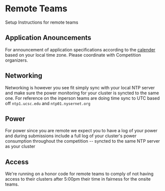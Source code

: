 # Remote Teams
Setup Instructions for remote teams

## Application Anouncements
For announcement of application specifications according to the [calender](./sched.md) based on your local time zone. Please coordinate with Competition organizers.
## Networking
Networking is however you see fit simply sync with your local NTP server and make sure the power monitoring for your cluster is syncted to the same one. For reference on the inperson teams are doing time sync to UTC based off `ntp1.ucsc.edu` and `ntp01.nysernet.org`

## Power
For power since you are remote we expect you to have a log of your power and during submissions include a full log of your cluster's power consumption throughout the competition -- syncted to the same NTP server as your cluster

## Access
We're running on a honor code for remote teams to comply of not having access to their clusters after 5:00pm their time in fairness for the onsite teams.
